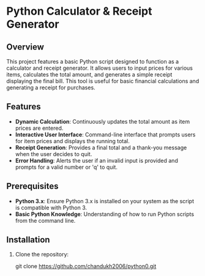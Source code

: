 # Python Calculator & Receipt Generator

## Overview

This project features a basic Python script designed to function as a calculator and receipt generator. It allows users to input prices for various items, calculates the total amount, and generates a simple receipt displaying the final bill. This tool is useful for basic financial calculations and generating a receipt for purchases.

## Features

- **Dynamic Calculation**: Continuously updates the total amount as item prices are entered.
- **Interactive User Interface**: Command-line interface that prompts users for item prices and displays the running total.
- **Receipt Generation**: Provides a final total and a thank-you message when the user decides to quit.
- **Error Handling**: Alerts the user if an invalid input is provided and prompts for a valid number or 'q' to quit.

## Prerequisites

- **Python 3.x**: Ensure Python 3.x is installed on your system as the script is compatible with Python 3.
- **Basic Python Knowledge**: Understanding of how to run Python scripts from the command line.

## Installation

1. Clone the repository:
   
   git clone https://github.com/chandukh2006/python0.git
   
